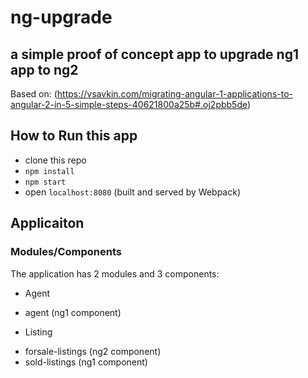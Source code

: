 # ng-upgrade

## a simple proof of concept app to upgrade ng1 app to ng2

Based on:
(https://vsavkin.com/migrating-angular-1-applications-to-angular-2-in-5-simple-steps-40621800a25b#.oj2pbb5de)

## How to Run this app

- clone this repo
- `npm install`
- `npm start`
- open `localhost:8080` (built and served by Webpack)

## Applicaiton

### Modules/Components

The application has 2 modules and 3 components:

* Agent
- agent (ng1 component)
* Listing
- forsale-listings (ng2 component)
- sold-listings (ng1 component)
